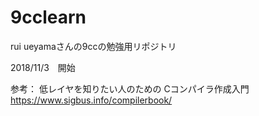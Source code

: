# 9cclearn
rui ueyamaさんの9ccの勉強用リポジトリ

2018/11/3　開始

参考：
低レイヤを知りたい人のための
Cコンパイラ作成入門
https://www.sigbus.info/compilerbook/
